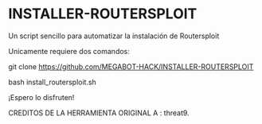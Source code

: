 # INSTALLER-ROUTERSPLOIT
Un script sencillo para automatizar la instalación de Routersploit


Unicamente requiere dos comandos:

git clone https://github.com/MEGABOT-HACK/INSTALLER-ROUTERSPLOIT

bash install_routersploit.sh

¡Espero lo disfruten!


CREDITOS DE LA HERRAMIENTA ORIGINAL A : threat9.

